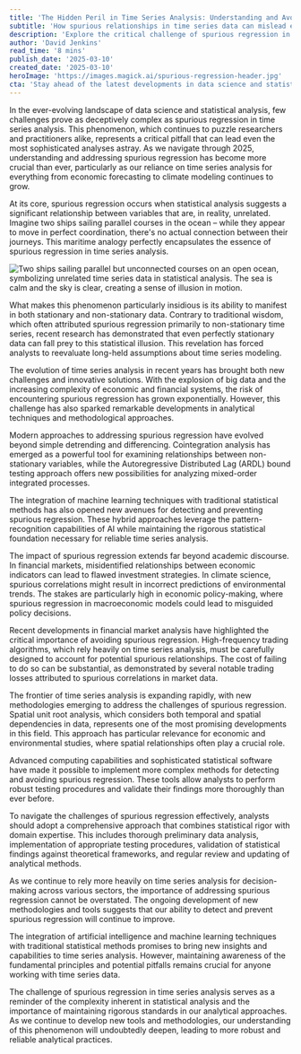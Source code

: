 ```yaml
---
title: 'The Hidden Peril in Time Series Analysis: Understanding and Avoiding Spurious Regression'
subtitle: 'How spurious relationships in time series data can mislead even expert analysts'
description: 'Explore the critical challenge of spurious regression in time series analysis and learn how modern approaches and technologies are helping analysts avoid this statistical pitfall. From financial markets to climate science, understanding spurious relationships is crucial for accurate data analysis and decision-making.'
author: 'David Jenkins'
read_time: '8 mins'
publish_date: '2025-03-10'
created_date: '2025-03-10'
heroImage: 'https://images.magick.ai/spurious-regression-header.jpg'
cta: 'Stay ahead of the latest developments in data science and statistical analysis. Follow us on LinkedIn for more insights on time series analysis, machine learning, and other cutting-edge topics in data analytics.'
---
```


In the ever-evolving landscape of data science and statistical analysis, few challenges prove as deceptively complex as spurious regression in time series analysis. This phenomenon, which continues to puzzle researchers and practitioners alike, represents a critical pitfall that can lead even the most sophisticated analyses astray. As we navigate through 2025, understanding and addressing spurious regression has become more crucial than ever, particularly as our reliance on time series analysis for everything from economic forecasting to climate modeling continues to grow.

At its core, spurious regression occurs when statistical analysis suggests a significant relationship between variables that are, in reality, unrelated. Imagine two ships sailing parallel courses in the ocean – while they appear to move in perfect coordination, there's no actual connection between their journeys. This maritime analogy perfectly encapsulates the essence of spurious regression in time series analysis.

![Two ships sailing parallel but unconnected courses on an open ocean, symbolizing unrelated time series data in statistical analysis. The sea is calm and the sky is clear, creating a sense of illusion in motion.](https://i.magick.ai/PIXE/failing_image_url.jpg)

What makes this phenomenon particularly insidious is its ability to manifest in both stationary and non-stationary data. Contrary to traditional wisdom, which often attributed spurious regression primarily to non-stationary time series, recent research has demonstrated that even perfectly stationary data can fall prey to this statistical illusion. This revelation has forced analysts to reevaluate long-held assumptions about time series modeling.

The evolution of time series analysis in recent years has brought both new challenges and innovative solutions. With the explosion of big data and the increasing complexity of economic and financial systems, the risk of encountering spurious regression has grown exponentially. However, this challenge has also sparked remarkable developments in analytical techniques and methodological approaches.

Modern approaches to addressing spurious regression have evolved beyond simple detrending and differencing. Cointegration analysis has emerged as a powerful tool for examining relationships between non-stationary variables, while the Autoregressive Distributed Lag (ARDL) bound testing approach offers new possibilities for analyzing mixed-order integrated processes.

The integration of machine learning techniques with traditional statistical methods has also opened new avenues for detecting and preventing spurious regression. These hybrid approaches leverage the pattern-recognition capabilities of AI while maintaining the rigorous statistical foundation necessary for reliable time series analysis.

The impact of spurious regression extends far beyond academic discourse. In financial markets, misidentified relationships between economic indicators can lead to flawed investment strategies. In climate science, spurious correlations might result in incorrect predictions of environmental trends. The stakes are particularly high in economic policy-making, where spurious regression in macroeconomic models could lead to misguided policy decisions.

Recent developments in financial market analysis have highlighted the critical importance of avoiding spurious regression. High-frequency trading algorithms, which rely heavily on time series analysis, must be carefully designed to account for potential spurious relationships. The cost of failing to do so can be substantial, as demonstrated by several notable trading losses attributed to spurious correlations in market data.

The frontier of time series analysis is expanding rapidly, with new methodologies emerging to address the challenges of spurious regression. Spatial unit root analysis, which considers both temporal and spatial dependencies in data, represents one of the most promising developments in this field. This approach has particular relevance for economic and environmental studies, where spatial relationships often play a crucial role.

Advanced computing capabilities and sophisticated statistical software have made it possible to implement more complex methods for detecting and avoiding spurious regression. These tools allow analysts to perform robust testing procedures and validate their findings more thoroughly than ever before.

To navigate the challenges of spurious regression effectively, analysts should adopt a comprehensive approach that combines statistical rigor with domain expertise. This includes thorough preliminary data analysis, implementation of appropriate testing procedures, validation of statistical findings against theoretical frameworks, and regular review and updating of analytical methods.

As we continue to rely more heavily on time series analysis for decision-making across various sectors, the importance of addressing spurious regression cannot be overstated. The ongoing development of new methodologies and tools suggests that our ability to detect and prevent spurious regression will continue to improve.

The integration of artificial intelligence and machine learning techniques with traditional statistical methods promises to bring new insights and capabilities to time series analysis. However, maintaining awareness of the fundamental principles and potential pitfalls remains crucial for anyone working with time series data.

The challenge of spurious regression in time series analysis serves as a reminder of the complexity inherent in statistical analysis and the importance of maintaining rigorous standards in our analytical approaches. As we continue to develop new tools and methodologies, our understanding of this phenomenon will undoubtedly deepen, leading to more robust and reliable analytical practices.